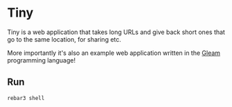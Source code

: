 Tiny
====

Tiny is a web application that takes long URLs and give back short ones that
go to the same location, for sharing etc.

More importantly it's also an example web application written in the
[Gleam](https://gleam.run) programming language!

## Run

```sh
rebar3 shell
```
